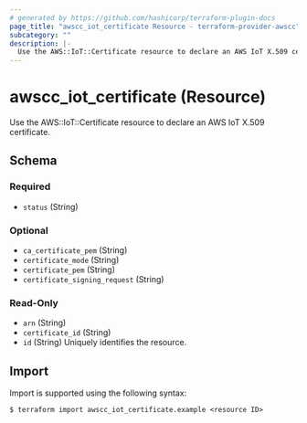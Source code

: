 ```yaml
---
# generated by https://github.com/hashicorp/terraform-plugin-docs
page_title: "awscc_iot_certificate Resource - terraform-provider-awscc"
subcategory: ""
description: |-
  Use the AWS::IoT::Certificate resource to declare an AWS IoT X.509 certificate.
---
```


# awscc_iot_certificate (Resource)

Use the AWS::IoT::Certificate resource to declare an AWS IoT X.509 certificate.



<!-- schema generated by tfplugindocs -->
## Schema

### Required

- `status` (String)

### Optional

- `ca_certificate_pem` (String)
- `certificate_mode` (String)
- `certificate_pem` (String)
- `certificate_signing_request` (String)

### Read-Only

- `arn` (String)
- `certificate_id` (String)
- `id` (String) Uniquely identifies the resource.

## Import

Import is supported using the following syntax:

```shell
$ terraform import awscc_iot_certificate.example <resource ID>
```
